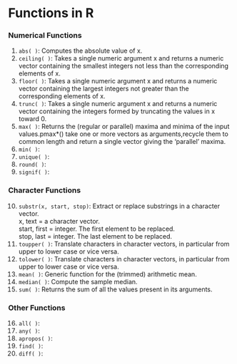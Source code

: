 # Functions in R

### Numerical Functions  
1. `abs( )`: Computes the absolute value of x.  
2. `ceiling( )`: Takes a single numeric argument x and returns a numeric vector containing the smallest integers not less than the corresponding elements of x.  
3. `floor( )`: Takes a single numeric argument x and returns a numeric vector containing the largest integers not greater than the corresponding elements of x.  
4. `trunc( )`: Takes a single numeric argument x and returns a numeric vector containing the integers formed by truncating the values in x toward 0.  
5. `max( )`: Returns the (regular or parallel) maxima and minima of the input values.pmax*() take one or more vectors as arguments,recycle them to common length and return a single vector giving the ‘parallel’ maxima.  
6. `min( )`:  
7. `unique( )`:   
8. `round( )`:  
9. `signif( )`:  

### Character Functions  
10. `substr(x, start, stop)`: Extract or replace substrings in a character vector.  
  x, text	= a character vector.  
  start, first = integer. The first element to be replaced.  
  stop, last = integer. The last element to be replaced.  
11. `toupper( )`: Translate characters in character vectors, in particular from upper to lower case or vice versa.   
12. `tolower( )`: Translate characters in character vectors, in particular from upper to lower case or vice versa.  
13. `mean( )`: Generic function for the (trimmed) arithmetic mean.  
14. `median( )`: Compute the sample median.  
15. `sum( )`: Returns the sum of all the values present in its arguments.  

### Other Functions  
16. `all( )`:  
17. `any( )`:  
18. `apropos( )`:  
19. `find( )`:  
20. `diff( )`:

